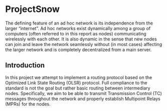 ProjectSnow
===================================

The defining feature of an ad hoc network is its independence from the larger
“internet”. Ad hoc networks exist dynamically among a group of computers (often referred
to in this report as nodes) communicating wirelessly with each other. It is also dynamic in
the sense that new nodes can join and leave the network seamlessly without (in most cases)
affecting the larger network and is completely decentralized from a main server.

Introduction
------------

In this project we attempt to implement a routing protocol based on the Optimized
Link State Routing (OLSR) protocol. Full compliance to the standard is not the goal but
rather basic routing between intermediary nodes. Specifically, we aim to be able to
transmit Transmission Control (TC) messages throughout the network and properly
establish Multipoint Relays (MPRs) for the nodes.